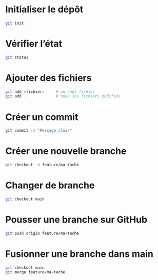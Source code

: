# Initialiser le dépôt
```bash
git init
```

# Vérifier l’état
```bash
git status
```


# Ajouter des fichiers
```bash
git add <fichier>     # un seul fichier
git add .             # tous les fichiers modifiés
```

# Créer un commit
```bash
git commit -m "Message clair"
```

# Créer une nouvelle branche
```bash
git checkout -b feature/ma-tache
```

# Changer de branche
```bash
git checkout main
```

# Pousser une branche sur GitHub
```bash
git push origin feature/ma-tache
```

# Fusionner une branche dans main
```bash
git checkout main
git merge feature/ma-tache
```

